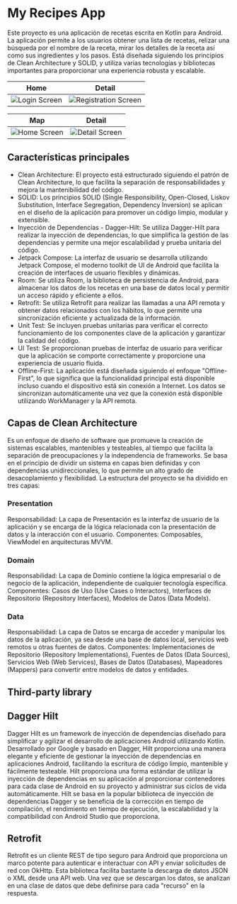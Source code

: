 # My Recipes App

Este proyecto es una aplicación de recetas escrita en Kotlin para Android. La aplicación permite a los usuarios obtener una lista de recetas, relizar una búsqueda por el nombre de la receta, 
mirar los detalles de la receta así como sus ingredientes y los pasos.
Está diseñada siguiendo los principios de Clean Architecture y SOLID, y utiliza varias tecnologías y bibliotecas importantes para proporcionar una experiencia robusta y escalable.

Home             |  Detail
:-------------------------:|:-------------------------:
![Login Screen](https://github.com/awsalcedo/HabitsApp/blob/master/login.png) | ![Registration Screen](https://github.com/awsalcedo/HabitsApp/blob/master/registration.png)

Map             |  Detail
:-------------------------:|:-------------------------:
![Home Screen](https://github.com/awsalcedo/HabitsApp/blob/master/home.png) | ![Detail Screen](https://github.com/awsalcedo/HabitsApp/blob/master/detail.png)

## Características principales

- Clean Architecture: El proyecto está estructurado siguiendo el patrón de Clean Architecture, lo que facilita la separación de responsabilidades y mejora la mantenibilidad del código.
- SOLID: Los principios SOLID (Single Responsibility, Open-Closed, Liskov Substitution, Interface Segregation, Dependency Inversion) se aplican en el diseño de la aplicación para promover un código limpio, modular y extensible.
- Inyección de Dependencias - Dagger-Hilt: Se utiliza Dagger-Hilt para realizar la inyección de dependencias, lo que simplifica la gestión de las dependencias y permite una mejor escalabilidad y prueba unitaria del código.
- Jetpack Compose: La interfaz de usuario se desarrolla utilizando Jetpack Compose, el moderno toolkit de UI de Android que facilita la creación de interfaces de usuario flexibles y dinámicas.
- Room: Se utiliza Room, la biblioteca de persistencia de Android, para almacenar los datos de los recetas en una base de datos local y permitir un acceso rápido y eficiente a ellos.
- Retrofit: Se utiliza Retrofit para realizar las llamadas a una API remota y obtener datos relacionados con los hábitos, lo que permite una sincronización eficiente y actualizada de la información.
- Unit Test: Se incluyen pruebas unitarias para verificar el correcto funcionamiento de los componentes clave de la aplicación y garantizar la calidad del código.
- UI Test: Se proporcionan pruebas de interfaz de usuario para verificar que la aplicación se comporte correctamente y proporcione una experiencia de usuario fluida.
- Offline-First: La aplicación está diseñada siguiendo el enfoque "Offline-First", lo que significa que la funcionalidad principal está disponible incluso cuando el dispositivo está sin conexión a Internet. Los datos se sincronizan automáticamente una vez que la conexión está disponible utilizando WorkManager y la API remota.

## Capas de Clean Architecture

Es un enfoque de diseño de software que promueve la creación de sistemas escalables, mantenibles y testeables, al tiempo que facilita la separación de preocupaciones y la independencia de frameworks. Se basa en el principio de dividir un sistema en capas bien definidas y con dependencias unidireccionales, lo que permite un alto grado de desacoplamiento y flexibilidad.
La estructura del proyecto se ha dividido en tres capas:

### Presentation
Responsabilidad: La capa de Presentación es la interfaz de usuario de la aplicación y se encarga de la lógica relacionada con la presentación de datos y la interacción con el usuario.
Componentes: Composables, ViewModel en arquitecturas MVVM.

### Domain
Responsabilidad: La capa de Dominio contiene la lógica empresarial o de negocio de la aplicación, independiente de cualquier tecnología específica.
Componentes: Casos de Uso (Use Cases o Interactors), Interfaces de Repositorio (Repository Interfaces), Modelos de Datos (Data Models).

### Data
Responsabilidad: La capa de Datos se encarga de acceder y manipular los datos de la aplicación, ya sea desde una base de datos local, servicios web remotos u otras fuentes de datos.
Componentes: Implementaciones de Repositorio (Repository Implementations), Fuentes de Datos (Data Sources), Servicios Web (Web Services), Bases de Datos (Databases), Mapeadores (Mappers) para convertir entre modelos de datos y entidades.

## Third-party library

## Dagger Hilt

Dagger Hilt es un framework de inyección de dependencias diseñado para simplificar y agilizar el desarrollo de aplicaciones Android utilizando Kotlin. 
Desarrollado por Google y basado en Dagger, Hilt proporciona una manera elegante y eficiente de gestionar la inyección de dependencias en aplicaciones Android, facilitando la escritura de código limpio, mantenible y fácilmente testeable.
Hilt proporciona una forma estándar de utilizar la inyección de dependencias en su aplicación al proporcionar contenedores para cada clase de Android en su proyecto y administrar sus ciclos de vida automáticamente. Hilt se basa en la popular biblioteca de inyección de dependencias Dagger y se beneficia de la corrección en tiempo de compilación, el rendimiento en tiempo de ejecución, la escalabilidad y la compatibilidad con Android Studio que proporciona.

## Retrofit

Retrofit es un cliente REST de tipo seguro para Android que proporciona un marco potente para autenticar e interactuar con API y enviar solicitudes de red con OkHttp.
Esta biblioteca facilita bastante la descarga de datos JSON o XML desde una API web. Una vez que se descargan los datos, se analizan en una clase de datos que debe definirse para cada "recurso" en la respuesta.
